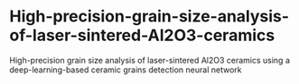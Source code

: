 # High-precision-grain-size-analysis-of-laser-sintered-Al2O3-ceramics
High-precision grain size analysis of laser-sintered Al2O3 ceramics using a deep-learning-based ceramic grains detection neural network
